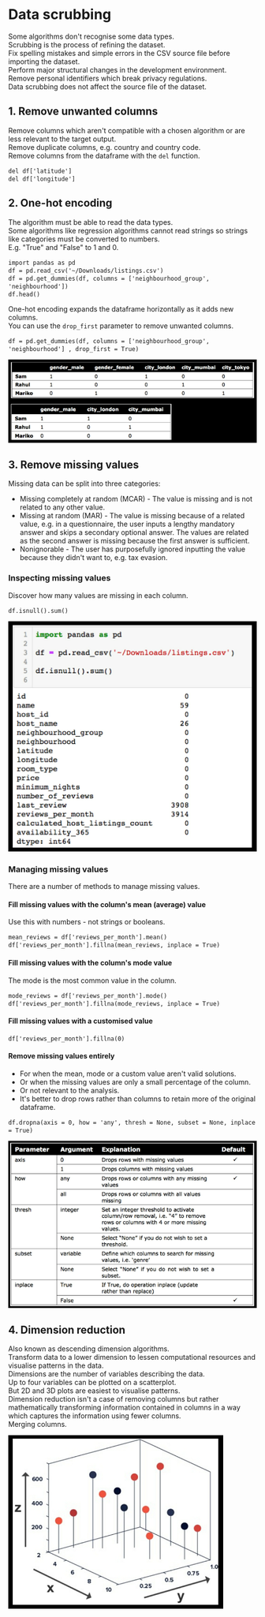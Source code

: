 # Data scrubbing
Some algorithms don't recognise some data types. \
Scrubbing is the process of refining the dataset.\
Fix spelling mistakes and simple errors in the CSV source file before importing the dataset.\
Perform major structural changes in the development environment.\
Remove personal identifiers which break privacy regulations.\
Data scrubbing does not affect the source file of the dataset.

## 1. Remove unwanted columns
Remove columns which aren't compatible with a chosen algorithm or are less relevant to the target output.\
Remove duplicate columns, e.g. country and country code.\
Remove columns from the dataframe with the `del` function.
```
del df['latitude']
del df['longitude']
```

## 2. One-hot encoding
The algorithm must be able to read the data types.\
Some algorithms like regression algorithms cannot read strings so strings like categories must be converted to numbers.\
E.g. "True" and "False" to 1 and 0.
```
import pandas as pd
df = pd.read_csv('~/Downloads/listings.csv')
df = pd.get_dummies(df, columns = ['neighbourhood_group', 'neighbourhood'])
df.head()
```
One-hot encoding expands the dataframe horizontally as it adds new columns.\
You can use the `drop_first` parameter to remove unwanted columns.
```
df = pd.get_dummies(df, columns = ['neighbourhood_group', 'neighbourhood'] , drop_first = True)
```
![one hot encoding](/images/practical/one-hot-encoding.PNG)

## 3. Remove missing values
Missing data can be split into three categories:
- Missing completely at random (MCAR) - The value is missing and is not related to any other value.
- Missing at random (MAR) - The value is missing because of a related value, e.g. in a questionnaire, the user inputs a lengthy mandatory answer and skips a secondary optional answer. The values are related as the second answer is missing because the first answer is sufficient.
- Nonignorable - The user has purposefully ignored inputting the value because they didn't want to, e.g. tax evasion.

### Inspecting missing values
Discover how many values are missing in each column.
```
df.isnull().sum()
```
![is null sum](/images/practical/isnull-sum.PNG)

### Managing missing values
There are a number of methods to manage missing values.

#### Fill missing values with the column's mean (average) value
Use this with numbers - not strings or booleans.
```
mean_reviews = df['reviews_per_month'].mean()
df['reviews_per_month'].fillna(mean_reviews, inplace = True)
```

#### Fill missing values with the column's mode value
The mode is the most common value in the column.
```
mode_reviews = df['reviews_per_month'].mode()
df['reviews_per_month'].fillna(mode_reviews, inplace = True)
```

#### Fill missing values with a customised value
```
df['reviews_per_month'].fillna(0)
```

#### Remove missing values entirely
- For when the mean, mode or a custom value aren't valid solutions.
- Or when the missing values are only a small percentage of the column.
- Or not relevant to the analysis.
- It's better to drop rows rather than columns to retain more of the original dataframe.
```
df.dropna(axis = 0, how = 'any', thresh = None, subset = None, inplace = True)
```
![dropna parameters](/images/practical/dropna-parameters.PNG)

## 4. Dimension reduction
Also known as descending dimension algorithms.\
Transform data to a lower dimension to lessen computational resources and visualise patterns in the data.\
Dimensions are the number of variables describing the data.\
Up to four variables can be plotted on a scatterplot.\
But 2D and 3D plots are easiest to visualise patterns.\
Dimension reduction isn't a case of removing columns but rather mathematically transforming information contained in columns in a way which captures the information using fewer columns.\
Merging columns.

![3d plot](/images/practical/3d-plot.PNG)